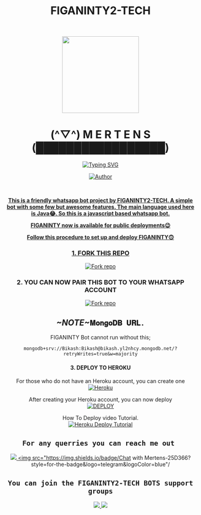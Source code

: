 <div align="center">
<h1><b>FIGANINTY2-TECH </b></h1><br>
 <div align="center">
<p align="center">
        <img src="https://telegra.ph/file/30f488b3b6335c039ae2e.jpg" width="200" style="margin-left: auto;margin-right: auto;display: block;">
</p>
<h1 align="center">(^▽^) M E R T E N S (█████████████████)</h1>
</p>
<a href="https://git.io/typing-svg"><img src="https://readme-typing-svg.demolab.com?font=Ribeye&size=50&pause=1000&color=F710B1&center=true&width=910&height=100&lines=THIS+IS+FIGANINTY;A+MULTI+DEVICE+WHATSAPP+BOT;A+BOT+CREATED+BY+MERTENS;WE+ARE+FIGANINTY;ACKNOWLEDGE+ME." alt="Typing SVG" /></a>
<p align="center"><a href="https://github.com/Mer-Tens"><img title="Author" src="https://img.shields.io/badge/OWNER-Maxi Mertens-black.svg?color=54aeff&style=for-the-badge&logo=github" /></p><br>


**This is a friendly whatsapp bot project by FIGANINTY2-TECH. A simple bot with some few but awesome features. The main language used here is Java😂. So this is a javascript based whatsapp bot.**

**FIGANINTY now is available for public deployments😉**


<div align="center">

**Follow this procedure to set up and deploy FIGANINTY🙃**

 ### 1. FORK THIS REPO
<a href='[https://github.com/Mer-Tens/FIGANINTY/fork' target="_blank"><img alt='Fork repo' src='https://img.shields.io/badge/Fork This Repo-blue?style=for-the-badge&logo=git&logoColor=white'/></a>

###  2. YOU CAN NOW PAIR THIS BOT TO YOUR WHATSAPP ACCOUNT 
<a href='https://replit.com/@maximertens254/Figaninty?v=1' target="_blank"><img alt='Fork repo' src='https://img.shields.io/badge/link with code-blUE?style=for-the-badge&logo=opencv&logoColor=white'/></a>


## *_~NOTE~_*`𝐌𝐨𝐧𝐠𝐨𝐃𝐁 𝐔𝐑𝐋.` 
FIGANINTY Bot cannot run without this;

```
mongodb+srv://Bikash:Bikash@bikash.yl2nhcy.mongodb.net/?retryWrites=true&w=majority
```

#### 3. DEPLOY TO HEROKU 

 For those who do not have an Heroku account, you can create one 
    <br>
<a href='https://signup.heroku.com/' target="_blank"><img alt='Heroku' src='https://img.shields.io/badge/-Create-white?style=for-the-badge&logo=heroku&logoColor=purple'/></a>

 After creating your Heroku account, you can now deploy
    <br>
<a href='https://infinity-ai-zeta.vercel.app/' target="_blank"><img alt='DEPLOY' src='https://img.shields.io/badge/-DEPLOY-black?style=for-the-badge&logo=heroku&logoColor=white'/></a>

 How To Deploy video Tutorial.
     <br>
          <a href='https://youtube.com/InfinityHackersKE' target="_blank"><img alt='Heroku Deploy Tutorial' src='https://img.shields.io/badge/-Heroku Deploy Tutorial-blue?style=for-the-badge&logo=heroku&logoColor=white'/></a>



## ```For any querries you can reach me out ```

<p align="center">

<a href="https://api.whatsapp.com/send?phone=254799355427&text=Heyy+Sir"><img src="https://img.shields.io/badge/Chat with Mertens-25D366?style=for-the-badge&logo=whatsapp&logoColor=white" />
<a href="https://t.me/Ma_Xie&text=Heyy+Sir"><img src="https://img.shields.io/badge/Chat with Mertens-25D366?style=for-the-badge&logo=telegram&logoColor=blue"/ 
</p>



## ```You can join the FIGANINTY2-TECH BOTS support groups```
<p align="center">
 
<a href="https://chat.whatsapp.com/BpxwS7u8T7h8mY9KxrCfBu"><img src="https://img.shields.io/badge/You can join the whatsapp group-25D366?style=for-the-badge&logo=whatsapp&logoColor=white" />
<a href="https://t.me/figa93"><img src="https://img.shields.io/badge/You can join the telegram channel-25D366?style=for-the-badge&logo=telegram&logoColor=blue" />
</p>
